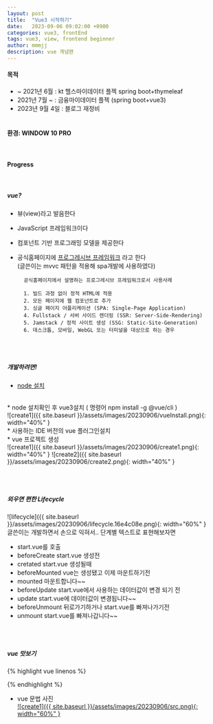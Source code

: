 ```yaml
---
layout: post
title:  "Vue3 시작하기"
date:   2023-09-06 09:02:00 +0900
categories: vue3, frontEnd
tags: vue3, view, frontend beginner
author: mmmjj
description: vue 개념편
---
```


#### 목적
* ~ 2021년 6월  : kt 헬스마이데이터 플젝 spring boot+thymeleaf
* 2021년 7월 ~  : 금융마이데이터 플젝 (spring boot+vue3)
* 2023년 9월 4일    : 블로그 재정비
<br><br>

#### 환경: WINDOW 10 PRO
<br>

#### Progress
<br>

##### vue?
* 뷰(view)라고 발음한다
* JavaScript 프레임워크이다
* 컴포넌트 기반 프로그래밍 모델을 제공한다
* 공식홈페이지에 [프로그레시브 프레임워크](https://vuejs.org/guide/introduction.html#the-progressive-framework) 라고 한다
<br>(글쓴이는 mvvc 패턴을 적용해 spa개발에 사용하였다)

        공식홈페이지에서 설명하는 프로그레시브 프레임워크로서 사용사례
        
        1. 빌드 과정 없이 정적 HTML에 적용
        2. 모든 페이지에 웹 컴포넌트로 추가
        3. 싱글 페이지 어플리케이션 (SPA: Single-Page Application)
        4. Fullstack / 서버 사이드 렌더링 (SSR: Server-Side-Rendering)
        5. Jamstack / 정적 사이트 생성 (SSG: Static-Site-Generation)
        6. 데스크톱, 모바일, WebGL 또는 터미널을 대상으로 하는 경우

<br><br>

##### 개발하려면!
* [node 설치](https://nodejs.org/ko/download)
<br>
* node 설치확인 후 vue3설치 ( 명령어 npm install -g @vue/cli   )
<br>
![create1]({{ site.baseurl }}/assets/images/20230906/vueInstall.png){: width="40%" }
<br>
* 사용하는 IDE 버전의 vue 플러그인설치
<br>
* vue 프로젝트 생성
<br>
![create1]({{ site.baseurl }}/assets/images/20230906/create1.png){: width="40%" }
![create2]({{ site.baseurl }}/assets/images/20230906/create2.png){: width="40%" }

<br><br>

##### 외우면 편한 Lifecycle
![lifecycle]({{ site.baseurl }}/assets/images/20230906/lifecycle.16e4c08e.png){: width="60%" }
<br>
글쓴이는 개발하면서 손으로 익혀서.. 단계별 텍스트로 표현해보자면
* start.vue를 호출
* beforeCreate start.vue 생성전
* cretated start.vue 생성될때
* beforeMounted vue는 생성됐고 이제 마운트하기전
* mounted 마운트합니다~~
* beforeUpdate start.vue에서 사용하는 데이터값이 변경 되기 전
* update start.vue에 데이터값이 변경됩니다~~
* beforeUnmount 뒤로가기하거나 start.vue를 빠져나가기전
* unmount start.vue를 빠져나갑니다~~

<br><br>

##### vue 맛보기
 
{% highlight vue linenos %}
 
<template>
    <div>
        //문자 출력 Mustache(텍스트 보간법) `{{ mustacheMsg }}`
        <span>메세지: "{{ mustacheMsg }}"</span>
        .
        //html 출력
        <p>텍스트 보간법 사용: {{ rawHtml }}</p>
        <p>v-html 디렉티브 사용: <span v-html="rawHtml"></span></p>
        .
        //속성바인딩 v-bind:속성명="속성값" (단축문법 :속성명="속성값")
        <textarea :id="textAreaId"
                :disabled="isTextAreaDisabled" 
                ref="thisArea"
                placeholder="큐큐"
                maxlength="500" data-length="500" class="inp_count textarea_box"
                style="height: 50px;"></textarea>
       .
       //v-on:이벤트="" (단축형 @이벤트="")
       <button @click="fnClick">버튼</button>
       .
       //동적 인자 attributeName는 null 또는 문자열이어야하며 null일 경우 명시적으로 제거한다.
       <a :[attributeName]="url"> ... </a>
       .
       //수식어: .으로 시작하는 특수한 접미사로 .prevent 수식어는 event.preventDefault()를 호출하도록 @으로 지시한다
       <form @submit.prevent="onSubmit">...</form>
    </div>
</template>

<script>
    import {mapActions, mapMutations, mapState, mapGetters} from 'vuex'

    let thisStore = 'this';
    export default {
        name: "this",
        data() {
            return {
                mustacheMsg: 'abc',
                isAbc:true,
                textAreaId:'idValue',
                isTextAreaDisabled:false,
                attributeName:'href',
            }
        },
        computed: {
            ...mapState(thisStore, ['storeData']),
            ...mapGetters(thisStore, ['getStoreData']),
            thisComputedVal(param) {
                return param
            },
        },
        methods: {
            ...mapMutations(thisStore, []),
            ...mapActions(thisStore, []),
            fnClick() {
                console.log('fnClcik')
            },
            fnMake: function () {
                console.log('fnMake')
            }
        },
        
        beforeUnmount() {
        },
        mounted() {
            this.isAbc(true)
            this.$refs.thisArea.focus()
        },
        beforeUnmount() {
            this.thisInput = '' //초기화하고닫기
        },
        unmounted() {//beforeunmount다음에 실행됨.
        },
        watch: {
            mustacheMsg(val) {
                console.log('i watching val. . . ')
            }
        },
        updated() {
        },
        beforeRouteUpdate(to, from, next) {//url이 바뀌면 실행됨, beforeRouteEnter, beforeRouteLeave있음, 컴포넌트 레벨에서 실행
            next()//반드시 실행해 줘야함.
        }

    }
</script>
 
{% endhighlight %}

* vue 문법 사진 <br>
[![create1]({{ site.baseurl }}/assets/images/20230906/src.png){: width="60%" }](https://ko.vuejs.org/guide/essentials/template-syntax.html#directives)
